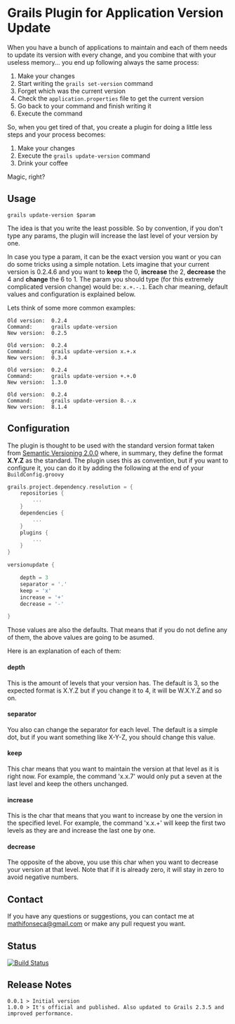 Grails Plugin for Application Version Update
=====================

When you have a bunch of applications to maintain and each of them needs to update its version with every change, and you combine that with your useless memory... you end up following always the same process:

1. Make your changes
2. Start writing the `grails set-version` command
3. Forget which was the current version
4. Check the `application.properties` file to get the current version
5. Go back to your command and finish writing it
6. Execute the command

So, when you get tired of that, you create a plugin for doing a little less steps and your process becomes:

1. Make your changes
2. Execute the `grails update-version` command
3. Drink your coffee

Magic, right?

## Usage

`grails update-version $param`

The idea is that you write the least possible. So by convention, if you don't type any params, the plugin will increase the last level of your version by one.

In case you type a param, it can be the exact version you want or you can do some tricks using a simple notation. Lets imagine that your current version is 0.2.4.6 and you want to **keep** the 0, **increase** the 2, **decrease** the 4 and **change** the 6 to 1. The param you should type (for this extremely complicated version change) would be: `x.+.-.1`. Each char meaning, default values and configuration is explained below.

Lets think of some more common examples:

```
Old version:  0.2.4
Command:      grails update-version
New version:  0.2.5
```

```
Old version:  0.2.4
Command:      grails update-version x.+.x
New version:  0.3.4
```

```
Old version:  0.2.4
Command:      grails update-version +.+.0
New version:  1.3.0
```

```
Old version:  0.2.4
Command:      grails update-version 8.-.x
New version:  8.1.4
```

## Configuration

The plugin is thought to be used with the standard version format taken from [Semantic Versioning 2.0.0](http://semver.org/) where, in summary, they define the format **X.Y.Z** as the standard. The plugin uses this as convention, but if you want to configure it, you can do it by adding the following at the end of your `BuildConfig.groovy`

```groovy
grails.project.dependency.resolution = {
    repositories {
        ...
    }
    dependencies {
        ...
    }
    plugins {
        ...
    }
}

versionupdate {

    depth = 3
    separator = '.'
    keep = 'x'
    increase = '+'
    decrease = '-'

}
```

Those values are also the defaults. That means that if you do not define any of them, the above values are going to be asumed.

Here is an explanation of each of them:

#### depth

This is the amount of levels that your version has. The default is 3, so the expected format is X.Y.Z but if you change it to 4, it will be W.X.Y.Z and so on.

#### separator

You also can change the separator for each level. The default is a simple dot, but if you want something like X-Y-Z, you should change this value.

#### keep

This char means that you want to maintain the version at that level as it is right now. For example, the command 'x.x.7' would only put a seven at the last level and keep the others unchanged.

#### increase

This is the char that means that you want to increase by one the version in the specified level. For example, the command 'x.x.+' will keep the first two levels as they are and increase the last one by one.

#### decrease

The opposite of the above, you use this char when you want to decrease your version at that level. Note that if it is already zero, it will stay in zero to avoid negative numbers.

## Contact

If you have any questions or suggestions, you can contact me at <mathifonseca@gmail.com> or make any pull request you want.

## Status

[![Build Status](https://drone.io/github.com/mathifonseca/grails-version-update/status.png)](https://drone.io/github.com/mathifonseca/grails-version-update/latest)

## Release Notes

    0.0.1 > Initial version
    1.0.0 > It's official and published. Also updated to Grails 2.3.5 and improved performance.
